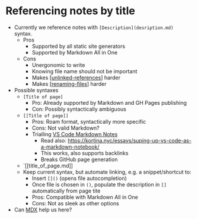 # Referencing notes by title

- Currently we reference notes with `[Description](desription.md)` syntax.
  - Pros
    - Supported by all static site generators
    - Supported by Markdown All in One
  - Cons
    - Unergonomic to write
    - Knowing file name should not be important
    - Makes [[unlinked-references]] harder
    - Makes [[renaming-files]] harder
- Possible syntaxes
  - `[Title of page]`
    - Pro: Already supported by Markdown and GH Pages publishing
    - Con: Possibly syntactically ambiguous
  - `[[Title of page]]`
    - Pros: Roam format, syntactically more specific
    - Cons: Not valid Markdown?
    - Trialling [VS Code Markdown Notes](https://marketplace.visualstudio.com/items?itemName=kortina.vscode-markdown-notes)
      - Read also: https://kortina.nyc/essays/suping-up-vs-code-as-a-markdown-notebook/
      - This works, also supports backlinks
      - Breaks GitHub page generation
  - `[[title_of_page.md]]
  - Keep current syntax, but automate linking, e.g. a snippet/shortcut to:
    - Insert `[]()` (opens file autocompletion)
    - Once file is chosen in `()`, populate the description in `[]` automatically from page tite
    - Pros: Compatible with Markdown All in One
    - Cons: Not as sleek as other options
- Can [MDX](https://github.com/mdx-js/mdx) help us here?

[//begin]: # "Autogenerated link references for markdown compatibility"
[unlinked-references]: unlinked-references "Unlinked references"
[renaming-files]: renaming-files "Renaming files"
[//end]: # "Autogenerated link references"